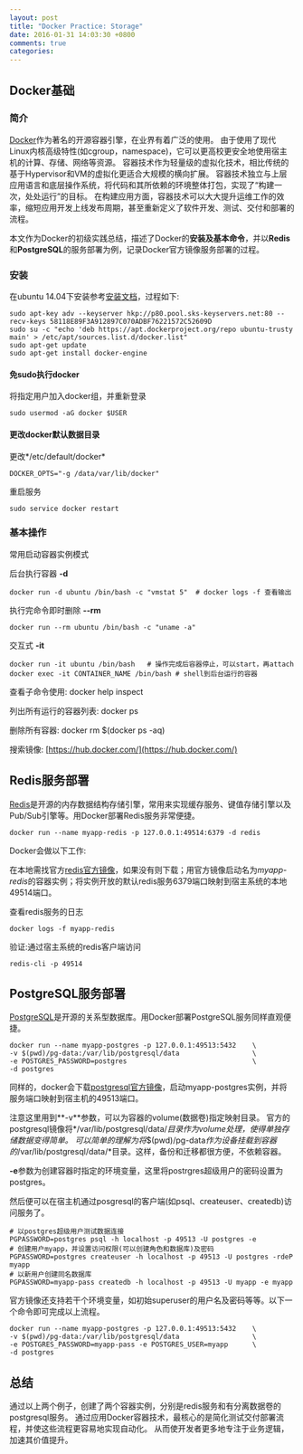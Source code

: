 ```yaml
---
layout: post
title: "Docker Practice: Storage"
date: 2016-01-31 14:03:30 +0800
comments: true
categories:
---
```


## Docker基础

### 简介
[Docker](https://www.docker.com/what-docker)作为著名的开源容器引擎，在业界有着广泛的使用。
由于使用了现代Linux内核高级特性(如cgroup，namespace)，它可以更高校更安全地使用宿主机的计算、存储、网络等资源。
容器技术作为轻量级的虚拟化技术，相比传统的基于Hypervisor和VM的虚拟化更适合大规模的横向扩展。
容器技术独立与上层应用语言和底层操作系统，将代码和其所依赖的环境整体打包，实现了“构建一次，处处运行”的目标。
在构建应用方面，容器技术可以大大提升运维工作的效率，缩短应用开发上线发布周期，甚至重新定义了软件开发、测试、交付和部署的流程。

本文作为Docker的初级实践总结，描述了Docker的**安装及基本命令**，并以**Redis**和**PostgreSQL**的服务部署为例，记录Docker官方镜像服务部署的过程。
### 安装
在ubuntu 14.04下安装参考[安装文档](https://docs.docker.com/engine/installation/ubuntulinux/)，过程如下:
```
sudo apt-key adv --keyserver hkp://p80.pool.sks-keyservers.net:80 --recv-keys 58118E89F3A912897C070ADBF76221572C52609D
sudo su -c "echo 'deb https://apt.dockerproject.org/repo ubuntu-trusty main' > /etc/apt/sources.list.d/docker.list"
sudo apt-get update
sudo apt-get install docker-engine
```


#### 免sudo执行docker
将指定用户加入docker组，并重新登录
```
sudo usermod -aG docker $USER
```

#### 更改docker默认数据目录
更改*/etc/default/docker*
```
DOCKER_OPTS="-g /data/var/lib/docker"
```
重启服务
```
sudo service docker restart
```

### 基本操作

常用启动容器实例模式

后台执行容器 **-d**
```
docker run -d ubuntu /bin/bash -c "vmstat 5"  # docker logs -f 查看输出
```
执行完命令即时删除 **--rm**
```
docker run --rm ubuntu /bin/bash -c "uname -a"
```
交互式 **-it**
```
docker run -it ubuntu /bin/bash   # 操作完成后容器停止，可以start，再attach
docker exec -it CONTAINER_NAME /bin/bash # shell到后台运行的容器
```

查看子命令使用: docker help inspect

列出所有运行的容器列表: docker ps

删除所有容器: docker rm $(docker ps -aq)

搜索镜像: [https://hub.docker.com/](https://hub.docker.com/)

## Redis服务部署

[Redis](http://redis.io/)是开源的内存数据结构存储引擎，常用来实现缓存服务、键值存储引擎以及Pub/Sub引擎等。用Docker部署Redis服务非常便捷。

```
docker run --name myapp-redis -p 127.0.0.1:49514:6379 -d redis
```

Docker会做以下工作:

在本地需找官方[redis官方镜像](https://hub.docker.com/_/redis/)，如果没有则下载；用官方镜像启动名为*myapp-redis*的容器实例；将实例开放的默认redis服务6379端口映射到宿主系统的本地49514端口。

查看redis服务的日志

```
docker logs -f myapp-redis
```

验证:通过宿主系统的redis客户端访问
```
redis-cli -p 49514
```

## PostgreSQL服务部署
[PostgreSQL](http://www.postgresql.org/)是开源的关系型数据库。用Docker部署PostgreSQL服务同样直观便捷。

```
docker run --name myapp-postgres -p 127.0.0.1:49513:5432    \
-v $(pwd)/pg-data:/var/lib/postgresql/data                  \
-e POSTGRES_PASSWORD=postgres                               \
-d postgres
```

同样的，docker会下载[postgresql官方镜像](https://hub.docker.com/_/postgres/)，启动myapp-postgres实例，并将服务端口映射到宿主机的49513端口。

注意这里用到**-v**参数，可以为容器的volume(数据卷)指定映射目录。
官方的postgresql镜像将*/var/lib/postgresql/data/*目录作为volume处理，使得单独存储数据变得简单。
可以简单的理解为将*$(pwd)/pg-data*作为设备挂载到容器的*/var/lib/postgresql/data/*目录。这样，备份和迁移都很方便，不依赖容器。


**-e**参数为创建容器时指定的环境变量，这里将postrgres超级用户的密码设置为postgres。

然后便可以在宿主机通过posgresql的客户端(如psql、createuser、createdb)访问服务了。

```
# 以postgres超级用户测试数据连接
PGPASSWORD=postgres psql -h localhost -p 49513 -U postgres -e
# 创建用户myapp，并设置访问权限(可以创建角色和数据库)及密码
PGPASSWORD=postgres createuser -h localhost -p 49513 -U postgres -rdeP myapp
# 以新用户创建同名数据库
PGPASSWORD=myapp-pass createdb -h localhost -p 49513 -U myapp -e myapp
```

官方镜像还支持若干个环境变量，如初始superuser的用户名及密码等等。以下一个命令即可完成以上流程。
```
docker run --name myapp-postgres -p 127.0.0.1:49513:5432    \
-v $(pwd)/pg-data:/var/lib/postgresql/data                  \
-e POSTGRES_PASSWORD=myapp-pass -e POSTGRES_USER=myapp      \
-d postgres
```

## 总结
通过以上两个例子，创建了两个容器实例，分别是redis服务和有分离数据卷的postgresql服务。
通过应用Docker容器技术，最核心的是简化测试交付部署流程，并使这些流程更容易地实现自动化。
从而使开发者更多地专注于业务逻辑，加速其价值提升。
